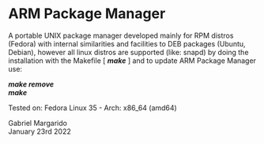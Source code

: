 # ARM Package Manager
A portable UNIX package manager developed mainly for RPM distros (Fedora) with internal similarities and facilities to DEB packages (Ubuntu, Debian),
however all linux distros are supported (like: snapd) by doing the installation with the Makefile      [ **_make_** ]      and to update ARM Package Manager use:


**_make remove_**  
**_make_**  
  
    
Tested on: Fedora Linux 35 - Arch: x86_64 (amd64)  

Gabriel Margarido  
January 23rd 2022  

